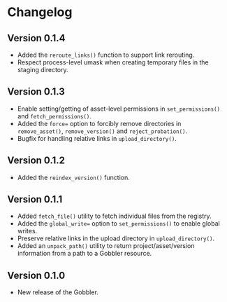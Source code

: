 # Changelog

## Version 0.1.4

- Added the `reroute_links()` function to support link rerouting.
- Respect process-level umask when creating temporary files in the staging directory.

## Version 0.1.3

- Enable setting/getting of asset-level permissions in `set_permissions()` and `fetch_permissions()`.
- Added the `force=` option to forcibly remove directories in `remove_asset()`, `remove_version()` and `reject_probation()`.
- Bugfix for handling relative links in `upload_directory()`.

## Version 0.1.2

- Added the `reindex_version()` function.

## Version 0.1.1

- Added `fetch_file()` utility to fetch individual files from the registry.
- Added the `global_write=` option to `set_permissions()` to enable global writes.
- Preserve relative links in the upload directory in `upload_directory()`. 
- Added an `unpack_path()` utility to return project/asset/version information from a path to a Gobbler resource.

## Version 0.1.0

- New release of the Gobbler.
